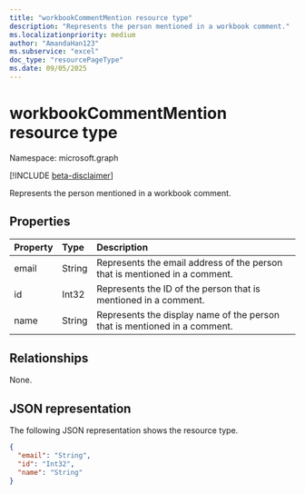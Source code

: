 ```yaml
---
title: "workbookCommentMention resource type"
description: "Represents the person mentioned in a workbook comment."
ms.localizationpriority: medium
author: "AmandaHan123"
ms.subservice: "excel"
doc_type: "resourcePageType"
ms.date: 09/05/2025
---
```


# workbookCommentMention resource type

Namespace: microsoft.graph

[!INCLUDE [beta-disclaimer](../../includes/beta-disclaimer.md)]

Represents the person mentioned in a workbook comment.

## Properties
| Property	   | Type	|Description|
|:---------------|:--------|:----------|
|email|String|Represents the email address of the person that is mentioned in a comment.|
|id|Int32|Represents the ID of the person that is mentioned in a comment.|
|name|String|Represents the display name of the person that is mentioned in a comment.|

## Relationships
None.

## JSON representation

The following JSON representation shows the resource type.

<!-- {
  "blockType": "resource",
  "optionalProperties": [

  ],
  "@odata.type": "microsoft.graph.workbookCommentMention"
}-->

```json
{
  "email": "String",
  "id": "Int32",
  "name": "String"
}
```

<!-- uuid: 8fcb5dbc-d5aa-4681-8e31-b001d5168d79
2015-10-25 14:57:30 UTC -->
<!--
{
  "type": "#page.annotation",
  "description": "CommentMention resource",
  "keywords": "",
  "section": "documentation",
  "tocPath": "",
  "suppressions": []
}
-->
